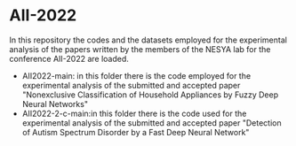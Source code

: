 # AII-2022
In this repository the codes and the datasets employed for the experimental analysis of the papers written by the members of the NESYA lab for the conference AII-2022  are loaded. 

- AII2022-main: in this folder there is the code employed for the experimental analysis of the submitted and accepted paper "Nonexclusive Classification of Household Appliances by Fuzzy Deep Neural Networks" 
- AII2022-2-c-main:in this folder there is the code used for the experimental analysis of the submitted and accepted paper "Detection of Autism Spectrum Disorder by a Fast Deep Neural Network"
